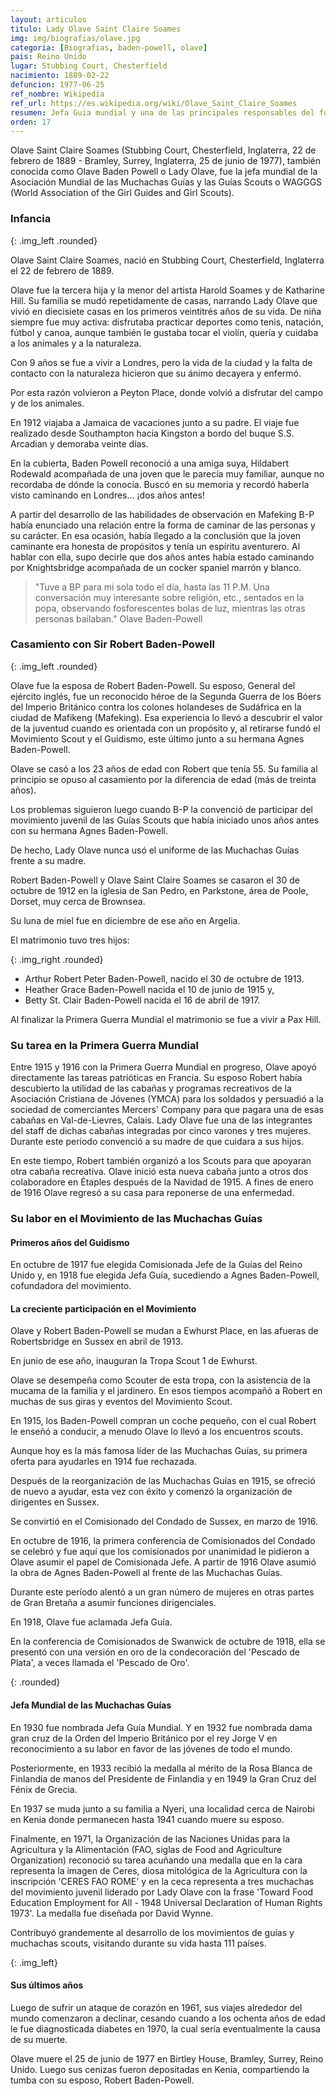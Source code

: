 ```yaml
---
layout: articulos
titulo: Lady Olave Saint Claire Soames
img: img/biografias/olave.jpg
categoria: [Biografias, baden-powell, olave]
pais: Reino Unido
lugar: Stubbing Court, Chesterfield
nacimiento: 1889-02-22
defuncion: 1977-06-25
ref_nombre: Wikipedia
ref_url: https://es.wikipedia.org/wiki/Olave_Saint_Claire_Soames
resumen: Jefa Guia mundial y una de las principales responsables del fortalecimiento del guidismo en el mundo.
orden: 17
---
```

Olave Saint Claire Soames (Stubbing Court, Chesterfield, Inglaterra, 22 de febrero de 1889 - Bramley, Surrey, Inglaterra, 25 de junio de 1977), también conocida como Olave Baden Powell o Lady Olave, fue la jefa mundial de la Asociación Mundial de las Muchachas Guías y las Guías Scouts o WAGGGS (World Association of the Girl Guides and Girl Scouts).

### Infancia

<amp-img src="{{site.baseurl}}/img/biografias/olave2.jpg" width="236" height="286" alt="Olave a los 10 años" layout="fixed"></amp-img>
{: .img_left .rounded}

Olave Saint Claire Soames, nació en Stubbing Court, Chesterfield, Inglaterra el 22 de febrero de 1889.

Olave fue la tercera hija y la menor del artista Harold Soames y de Katharine Hill. Su familia se mudó repetidamente de casas, narrando Lady Olave que vivió en diecisiete casas en los primeros veintitrés años de su vida. De niña siempre fue muy activa: disfrutaba practicar deportes como tenis, natación, fútbol y canoa, aunque también le gustaba tocar el violín, quería y cuidaba a los animales y a la naturaleza.

Con 9 años se fue a vivir a Londres, pero la vida de la ciudad y la falta de contacto con la naturaleza hicieron que su ánimo decayera y enfermó.

Por esta razón volvieron a Peyton Place, donde volvió a disfrutar del campo y de los animales.

En 1912 viajaba a Jamaica de vacaciones junto a su padre. El viaje fue realizado desde Southampton hacia Kingston a bordo del buque S.S. Arcadian y demoraba veinte días.

En la cubierta, Baden Powell reconoció a una amiga suya, Hildabert Rodewald acompañada de una joven que le parecía muy familiar, aunque no recordaba de dónde la conocía. Buscó en su memoria y recordó haberla visto caminando en Londres... ¡dos años antes!

A partir del desarrollo de las habilidades de observación en Mafeking B-P había enunciado una relación entre la forma de caminar de las personas y su carácter. En esa ocasión, había llegado a la conclusión que la joven caminante era honesta de propósitos y tenía un espíritu aventurero. Al hablar con ella, supo decirle que dos años antes había estado caminando por Knightsbridge acompañada de un cocker spaniel marrón y blanco.

> "Tuve a BP para mí sola todo el día, hasta las 11 P.M. Una conversación muy interesante sobre religión, etc., sentados en la popa, observando fosforescentes bolas de luz, mientras las otras personas bailaban."
Olave Baden-Powell

### Casamiento con Sir Robert Baden-Powell

<amp-img src="{site.baseurl}}/img/biografias/olave1.jpg" width="231" height="218" alt="Olave junto a Baden Powell" layout="fixed"></amp-img>
{: .img_left .rounded}

Olave fue la esposa de Robert Baden-Powell. Su esposo, General del ejército inglés, fue un reconocido héroe de la Segunda Guerra de los Bóers del Imperio Británico contra los colones holandeses de Sudáfrica en la ciudad de Mafikeng (Mafeking). Esa experiencia lo llevó a descubrir el valor de la juventud cuando es orientada con un propósito y, al retirarse fundó el Movimiento Scout y el Guidismo, este último junto a su hermana Agnes Baden-Powell.

Olave se casó a los 23 años de edad con Robert que tenía 55. Su familia al principio se opuso al casamiento por la diferencia de edad (más de treinta años).

Los problemas siguieron luego cuando B-P la convenció de participar del movimiento juvenil de las Guías Scouts que había iniciado unos años antes con su hermana Agnes Baden-Powell.

De hecho, Lady Olave nunca usó el uniforme de las Muchachas Guías frente a su madre.

Robert Baden-Powell y Olave Saint Claire Soames se casaron el 30 de octubre de 1912 en la iglesia de San Pedro, en Parkstone, área de Poole, Dorset, muy cerca de Brownsea.

Su luna de miel fue en diciembre de ese año en Argelia.

El matrimonio tuvo tres hijos:

<amp-img src="{{site.baseurl}}/img/biografias/olave4.jpg" width="400" height="335" alt="Olave junto a su familia" layout="fixed"></amp-img>
{: .img_right .rounded}

- Arthur Robert Peter Baden-Powell, nacido el 30 de octubre de 1913.
- Heather Grace Baden-Powell nacida el 10 de junio de 1915 y,
- Betty St. Clair Baden-Powell nacida el 16 de abril de 1917.

Al finalizar la Primera Guerra Mundial el matrimonio se fue a vivir a Pax Hill.

### Su tarea en la Primera Guerra Mundial

Entre 1915 y 1916 con la Primera Guerra Mundial en progreso, Olave apoyó directamente las tareas patrióticas en Francia. Su esposo Robert había descubierto la utilidad de las cabañas y programas recreativos de la Asociación Cristiana de Jóvenes (YMCA) para los soldados y persuadió a la sociedad de comerciantes Mercers' Company para que pagara una de esas cabañas en Val-de-Lievres, Calais. Lady Olave fue una de las integrantes del staff de dichas cabañas integradas por cinco varones y tres mujeres. Durante este periodo convenció a su madre de que cuidara a sus hijos.

En este tiempo, Robert también organizó a los Scouts para que apoyaran otra cabaña recreativa. Olave inició esta nueva cabaña junto a otros dos colaboradore en Étaples después de la Navidad de 1915. A fines de enero de 1916 Olave regresó a su casa para reponerse de una enfermedad.

### Su labor en el Movimiento de las Muchachas Guías

#### Primeros años del Guidismo

En octubre de 1917 fue elegida Comisionada Jefe de la Guías del Reino Unido y, en 1918 fue elegida Jefa Guía, sucediendo a Agnes Baden-Powell, cofundadora del movimiento.

#### La creciente participación en el Movimiento

Olave y Robert Baden-Powell se mudan a Ewhurst Place, en las afueras de Robertsbridge en Sussex en abril de 1913.

En junio de ese año, inauguran la Tropa Scout 1 de Ewhurst.

Olave se desempeña como Scouter de esta tropa, con la asistencia de la mucama de la familia y el jardinero. En esos tiempos acompañó a Robert en muchas de sus giras y eventos del Movimiento Scout.

En 1915, los Baden-Powell compran un coche pequeño, con el cual Robert le enseñó a conducir, a menudo Olave lo llevó a los encuentros scouts.

Aunque hoy es la más famosa líder de las Muchachas Guías, su primera oferta para ayudarles en 1914 fue rechazada.

Después de la reorganización de las Muchachas Guías en 1915, se ofreció de nuevo a ayudar, esta vez con éxito y comenzó la organización de dirigentes en Sussex.

Se convirtió en el Comisionado del Condado de Sussex, en marzo de 1916.

En octubre de 1916, la primera conferencia de Comisionados del Condado se celebró y fue aquí que los comisionados por unanimidad le pidieron a Olave asumir el papel de Comisionada Jefe. A partir de 1916 Olave asumió la obra de Agnes Baden-Powell al frente de las Muchachas Guías.

Durante este período alentó a un gran número de mujeres en otras partes de Gran Bretaña a asumir funciones dirigenciales.

En 1918, Olave fue aclamada Jefa Guía.

En la conferencia de Comisionados de Swanwick de octubre de 1918, ella se presentó con una versión en oro de la condecoración del 'Pescado de Plata', a veces llamada el 'Pescado de Oro'.

<amp-img src="{{site.baseurl}}/img/biografias/olave5.jpg" width="1024" height="819" alt="Jefa Mundial de las Muchachas Guías" layout="responsive"></amp-img>
{: .rounded}

#### Jefa Mundial de las Muchachas Guías

En 1930 fue nombrada Jefa Guía Mundial. Y en 1932 fue nombrada dama gran cruz de la Orden del Imperio Británico por el rey Jorge V en reconocimiento a su labor en favor de las jóvenes de todo el mundo.

Posteriormente, en 1933 recibió la medalla al mérito de la Rosa Blanca de Finlandia de manos del Presidente de Finlandia y en 1949 la Gran Cruz del Fénix de Grecia.

En 1937 se muda junto a su familia a Nyeri, una localidad cerca de Nairobi en Kenia donde permanecen hasta 1941 cuando muere su esposo.

Finalmente, en 1971, la Organización de las Naciones Unidas para la Agricultura y la Alimentación (FAO, siglas de Food and Agriculture Organization) reconoció su tarea acuñando una medalla que en la cara representa la imagen de Ceres, diosa mitológica de la Agricultura con la inscripción 'CERES FAO ROME' y en la ceca representa a tres muchachas del movimiento juvenil liderado por Lady Olave con la frase 'Toward Food Education Employment for All - 1948 Universal Declaration of Human Rights 1973'. La medalla fue diseñada por David Wynne.

Contribuyó grandemente al desarrollo de los movimientos de guías y muchachas scouts, visitando durante su vida hasta 111 países.

<amp-img src="{{site.baseurl}}/img/biografias/olave3.jpg" width="276" height="409" alt="Lady Olave Saint Claire Soames" layout="fixed"></amp-img>
{: .img_left}

#### Sus últimos años

Luego de sufrir un ataque de corazón en 1961, sus viajes alrededor del mundo comenzaron a declinar, cesando cuando a los ochenta años de edad le fue diagnosticada diabetes en 1970, la cual sería eventualmente la causa de su muerte.

Olave muere el 25 de junio de 1977 en Birtley House, Bramley, Surrey, Reino Unido. Luego sus cenizas fueron depositadas en Kenia, compartiendo la tumba con su esposo, Robert Baden-Powell.


